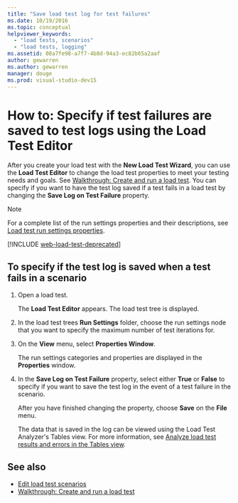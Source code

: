 ```yaml
---
title: "Save load test log for test failures"
ms.date: 10/19/2016
ms.topic: conceptual
helpviewer_keywords:
  - "load tests, scenarios"
  - "load tests, logging"
ms.assetid: 08a7fe98-a7f7-4b8d-94a3-ec82b65a2aaf
author: gewarren
ms.author: gewarren
manager: douge
ms.prod: visual-studio-dev15
---
```

# How to: Specify if test failures are saved to test logs using the Load Test Editor

After you create your load test with the **New Load Test Wizard**, you can use the **Load Test Editor** to change the load test properties to meet your testing needs and goals. See [Walkthrough: Create and run a load test](../test/walkthrough-create-and-run-a-load-test.md). You can specify if you want to have the test log saved if a test fails in a load test by changing the **Save Log on Test Failure** property.

> [!NOTE]
> For a complete list of the run settings properties and their descriptions, see [Load test run settings properties](../test/load-test-run-settings-properties.md).

[!INCLUDE [web-load-test-deprecated](includes/web-load-test-deprecated.md)]

## To specify if the test log is saved when a test fails in a scenario

1.  Open a load test.

     The **Load Test Editor** appears. The load test tree is displayed.

2.  In the load test trees **Run Settings** folder, choose the run settings node that you want to specify the maximum number of test iterations for.

3.  On the **View** menu, select **Properties Window**.

     The run settings categories and properties are displayed in the **Properties** window.

4.  In the **Save Log on Test Failure** property, select either **True** or **False** to specify if you want to save the test log in the event of a test failure in the scenario.

     After you have finished changing the property, choose **Save** on the **File** menu.

     The data that is saved in the log can be viewed using the Load Test Analyzer's Tables view. For more information, see [Analyze load test results and errors in the Tables view](../test/analyze-load-test-results-and-errors-in-the-tables-view.md).

## See also

- [Edit load test scenarios](../test/edit-load-test-scenarios.md)
- [Walkthrough: Create and run a load test](../test/walkthrough-create-and-run-a-load-test.md)